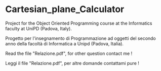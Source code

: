 # Cartesian_plane_Calculator

Project for the Object Oriented Programming course at the Informatics faculty at UniPD (Padova, Italy). 

Progetto per l'insegnamento di Programmazione ad oggetti del secondo anno della facoltà di Informatica a Unipd (Padova, Italia).

Read the file "Relazione.pdf", for other question contact me !

Leggi il file "Relazione.pdf", per altre domande contattami pure !


